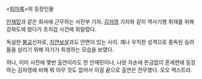 <[퇴마록](%ED%87%B4%EB%A7%88%EB%A1%9D.md)>의 등장인물

[안재민](%EC%95%88%EC%9E%AC%EB%AF%BC.md)과 같은 회사에 근무하는 사진부 기자.
[김자영](%EA%B9%80%EC%9E%90%EC%98%81.md) 기자와 같이 역사기행 취재를 위해 강화도에 왔다가 초치검 사건에
휘말렸다.

독실한 [불교](%EB%B6%88%EA%B5%90.md)신자로,
[지연보살](%EC%A7%80%EC%97%B0%EB%B3%B4%EC%82%B4.md)과도 안면이 있는 사이. 꽤나 우직한 성격으로
중독된 승려들을 살리기 위해 자기가 희생하는 모습을 보였다.

허나, 이미 사전에 몇번 출연이라도 한 안재민이나, 나랏 자손에 뜬금없이 혼세편에 등장하는 김자영에 비해 뭐 아무 것도 없어서 이걸 끝으로
출연은 전무했다. 오오 엑스트라.  

